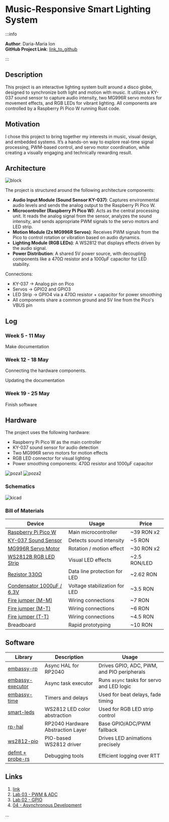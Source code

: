 # Music-Responsive Smart Lighting System

:::info 

**Author**: Daria-Maria Ion \
**GitHub Project Link**: [link_to_github](https://github.com/UPB-PMRust-Students/proiect-darimari21)


:::

## Description

This project is an interactive lighting system built around a disco globe, designed to synchronize both light and motion with music. It utilizes a KY-037 sound sensor to capture audio intensity, two MG996R servo motors for movement effects, and RGB LEDs for vibrant lighting. All components are controlled by a Raspberry Pi Pico W running Rust code.

## Motivation

I chose this project to bring together my interests in music, visual design, and embedded systems. It’s a hands-on way to explore real-time signal processing, PWM-based control, and servo motor coordination, while creating a visually engaging and technically rewarding result.


## Architecture 

![block](./architecture.svg)

The project is structured around the following architecture components:

- **Audio Input Module (Sound Sensor KY-037)**: Captures environmental audio levels and sends the analog output to the Raspberry Pi Pico W.
- **Microcontroller (Raspberry Pi Pico W)**: Acts as the central processing unit. It reads the analog signal from the sensor, analyzes the sound intensity, and sends appropriate PWM signals to the servo motors and LED strip.
- **Motion Module (2x MG996R Servos)**: Receives PWM signals from the Pico to control rotation or vibration based on audio dynamics.
- **Lighting Module (RGB LEDs)**: A WS2812 that displays effects driven by the audio signal.
- **Power Distribution**: A shared 5V power source, with decoupling components like a 470Ω resistor and a 1000µF capacitor for LED stability.

Connections:
- KY-037 → Analog pin on Pico 
- Servos → GPIO2 and GPIO3
- LED Strip → GPIO4 via a 470Ω resistor + capacitor for power smoothing
- All components share a common ground and 5V line from the Pico's VBUS pin

## Log

<!-- write your progress here every week -->

### Week 5 - 11 May
Make documentation

### Week 12 - 18 May
Connecting the hardware components.

Updating the documentation


### Week 19 - 25 May
Finish software

## Hardware

The project uses the following hardware:
- Raspberry Pi Pico W as the main controller
- KY-037 sound sensor for audio detection
- Two MG996R servo motors for motion effects
- RGB LED connector for visual lighting
- Power smoothing components: 470Ω resistor and 1000µF capacitor

![poza1](./poza1.webp)
![poza2](./poza2.webp)



### Schematics

![kicad](./schematic.svg)

### Bill of Materials

<!-- Fill out this table with all the hardware components that you might need.

The format is 
```
| [Device](link://to/device) | This is used ... | [price](link://to/store) |

```

-->

| Device | Usage | Price |
|--------|--------|-------|
| [Raspberry Pi Pico W](https://www.optimusdigital.ro/ro/placi-raspberry-pi/13327-raspberry-pi-pico-2-w.html?search_query=pico&results=33) | Main microcontroller | ~39 RON x2|
| [KY-037 Sound Sensor](https://www.bitmi.ro/modul-senzor-sunet-cu-sensibilitate-ridicata-ky-037-10634.html) | Detects sound intensity | ~5 RON |
| [MG996R Servo Motor](https://sigmanortec.ro/servomotor-mg996r-180-13kg) | Rotation / motion effect | ~30 RON x2 |
| [WS2812B RGB LED Strip](https://ardushop.ro/ro/electronica/900-1193-leduri-rgb-la-banda-neopixels-ws2812b-pretul-este-pentru-un-led.html) | Visual LED effects | ~2.5 RON/LED |
| [Rezistor 330Ω](https://www.emag.ro/rezistor-tht-330-0-25-w-5-toleranta-galben-z000431/pd/D8DQLHYBM/) | Data line protection for LED | ~2.62 RON |
| [Condensator 1000μF / 6.3V](https://www.emag.ro/condensator-electrolitic-1000uf-6-3v-pentru-pc-135250/pd/DZ614KMBM/) | Voltage stabilization for LED | ~3.5 RON |
| [Fire jumper (M-M)](https://www.optimusdigital.ro/ro/fire-fire-mufate/881-set-fire-mama-mama-40p-15-cm.html) | Wiring connections | ~7 RON |
| [Fire jumper (M-T)](https://www.optimusdigital.ro/ro/fire-fire-mufate/653-fire-colorate-mama-tata-40p-10-cm.html) | Wiring connections | ~6 RON |
| [Fire jumper (T-T)](https://www.optimusdigital.ro/ro/fire-fire-mufate/889-set-fire-tata-tata-10p-20-cm.html) | Wiring connections | ~4.5 RON |
| Breadboard | Rapid prototyping | ~10 RON |

## Software

| Library | Description | Usage |
|---------|-------------|-------|
| [embassy-rp](https://github.com/embassy-rs/embassy) | Async HAL for RP2040 | Drives GPIO, ADC, PWM, and PIO peripherals |
| [embassy-executor](https://github.com/embassy-rs/embassy) | Async task executor | Runs `async` tasks for servo and LED logic |
| [embassy-time](https://github.com/embassy-rs/embassy) | Timers and delays | Used for beat delays, fade timing |
| [smart-leds](https://github.com/smart-leds-rs/smart-leds) | WS2812 LED color abstraction | Used for RGB LED strip control |
| [rp-hal](https://github.com/rp-rs/rp-hal) | RP2040 Hardware Abstraction Layer | Base GPIO/ADC/PWM fallback |
| [ws2812-pio](https://github.com/rp-rs/ws2812-pio) | PIO-based WS2812 driver | Drives LED animations precisely |
| [defmt + probe-rs](https://github.com/knurling-rs/defmt) | Debugging tools | Efficient logging over RTT |


## Links

<!-- Add a few links that inspired you and that you think you will use for your project -->

1. [link](https://pmrust.pages.upb.ro/docs/fils_en/project/2024/catalin.barabas)
2. [Lab 03 - PWM & ADC](https://pmrust.pages.upb.ro/docs/acs_cc/lab/03)
3. [Lab 02 - GPIO](https://pmrust.pages.upb.ro/docs/acs_cc/lab/02)
4. [04 - Asynchronous Development](https://pmrust.pages.upb.ro/docs/acs_cc/lab/04)

...
